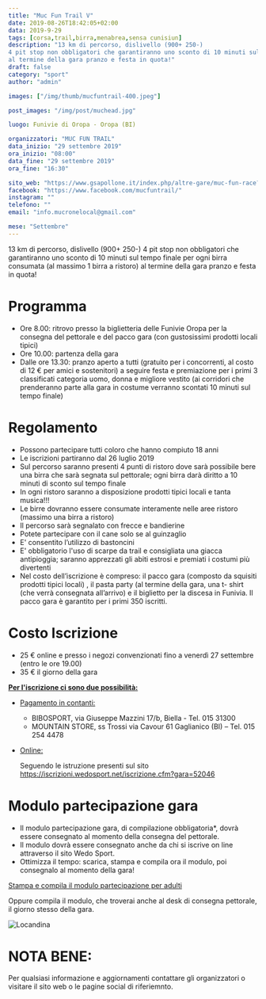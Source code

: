 ```yaml
---
title: "Muc Fun Trail V"
date: 2019-08-26T18:42:05+02:00
data: 2019-9-29
tags: [corsa,trail,birra,menabrea,sensa cunisiun]
description: "13 km di percorso, dislivello (900+ 250-)
4 pit stop non obbligatori che garantiranno uno sconto di 10 minuti sul tempo finale per ogni birra consumata (al massimo 1 birra a ristoro)
al termine della gara pranzo e festa in quota!"
draft: false
category: "sport"
author: "admin"

images: ["/img/thumb/mucfuntrail-400.jpeg"]

post_images: "/img/post/muchead.jpg"

luogo: Funivie di Oropa - Oropa (BI)

organizzatori: "MUC FUN TRAIL"
data_inizio: "29 settembre 2019"
ora_inizio: "08:00"
data_fine: "29 settembre 2019"
ora_fine: "16:30"

sito_web: "https://www.gsapollone.it/index.php/altre-gare/muc-fun-race?fbclid=IwAR1gj_38ajWYtU87rq05npo7duC0jBTc26kWlIYGWoA3tmilXJ7z_9hVDT8"
facebook: "https://www.facebook.com/mucfuntrail/"
instagram: ""
telefono: ""
email: "info.mucronelocal@gmail.com"

mese: "Settembre"
---
```

13 km di percorso, dislivello (900+ 250-)
4 pit stop non obbligatori che garantiranno uno sconto di 10 minuti sul tempo finale per ogni birra consumata (al massimo 1 birra a ristoro)
al termine della gara pranzo e festa in quota!


# Programma

* Ore 8.00: ritrovo presso la biglietteria delle Funivie Oropa per la consegna del pettorale e del pacco gara (con gustosissimi prodotti locali tipici)
* Ore 10.00: partenza della gara
* Dalle ore 13.30: pranzo aperto a tutti (gratuito per i concorrenti, al costo di 12 € per amici e sostenitori) a seguire festa e premiazione per i primi 3 classificati categoria uomo, donna e migliore vestito (ai corridori che prenderanno parte alla gara in costume verranno scontati 10 minuti sul tempo finale)

# Regolamento

* Possono partecipare tutti coloro che hanno compiuto 18 anni
* Le iscrizioni partiranno dal 26 luglio 2019
* Sul percorso saranno presenti 4 punti di ristoro dove sarà possibile bere una birra che sarà segnata sul pettorale; ogni birra darà diritto a 10 minuti di sconto sul tempo finale
* In ogni ristoro saranno a disposizione prodotti tipici locali e tanta musica!!!
* Le birre dovranno essere consumate interamente nelle aree ristoro (massimo una birra a ristoro)
* Il percorso sarà segnalato con frecce e bandierine
* Potete partecipare con il cane solo se al guinzaglio
* E' consentito l’utilizzo di bastoncini
* E' obbligatorio l'uso di scarpe da trail e consigliata una giacca antipioggia; saranno apprezzati gli abiti estrosi e premiati i costumi più divertenti
* Nel costo dell’iscrizione è compreso: il pacco gara (composto da squisiti prodotti tipici locali) , il pasta party (al termine della gara, una t- shirt (che verrà consegnata all’arrivo) e il biglietto per la discesa in Funivia. Il pacco gara è garantito per i primi 350 iscritti.


# Costo Iscrizione 

* 25 € online e presso i negozi convenzionati fino a venerdì 27 settembre (entro le ore 19.00)
* 35 € il giorno della gara

**<u>Per l'iscrizione ci sono due possibilità:</u>**

* <u>Pagamento in contanti:</u>
 
    * BIBOSPORT, via Giuseppe Mazzini 17/b, Biella - Tel. 015 31300
    * MOUNTAIN STORE, ss Trossi via Cavour 61 Gaglianico (BI) – Tel. 015 254 4478

* <u>Online:</u>

    Seguendo le istruzione presenti sul sito https://iscrizioni.wedosport.net/iscrizione.cfm?gara=52046


# Modulo partecipazione gara

* Il modulo partecipazione gara, di compilazione obbligatoria*, dovrà essere consegnato al momento della consegna del pettorale.
* Il modulo dovrà essere consegnato anche da chi si iscrive on line attraverso il sito Wedo Sport.   
* Ottimizza il tempo: scarica, stampa e compila ora il modulo, poi consegnalo al momento della gara!

[Stampa e compila il modulo partecipazione per adulti](https://www.gsapollone.it/images/PDF/MUC2019/GSA_POLLONE_DICHLIBERATORIA___PRIVACY_muc2019.pdf)

Oppure compila il modulo, che troverai anche al desk di consegna pettorale, il giorno stesso della gara.

![Locandina](/img/post/mucfuntrail.jpeg)

# NOTA BENE:
Per qualsiasi informazione e aggiornamenti contattare gli organizzatori o visitare il sito web o le pagine social di riferiemnto.
